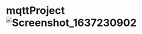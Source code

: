 # mqttProject![Screenshot_1637230902](https://user-images.githubusercontent.com/75497128/142427242-a4cd60c4-911f-4178-ba8c-cfa094f44ee7.png)
